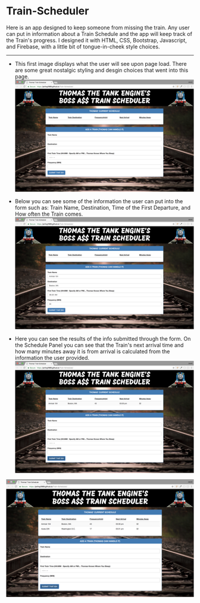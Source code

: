 # Train-Scheduler
Here is an app designed to keep someone from missing the train. Any user can put in information about a Train Schedule and the app will keep track of the Train's progress. I designed it with HTML, CSS, Bootstrap, Javascript, and Firebase, with a little bit of tongue-in-cheek style choices.

---

- This first image displays what the user will see upon page load. There are some great nostalgic styling and desgin choices that went into this page.
![INTRO](assets/images/read_me/intro.png)

- Below you can see some of the information the user can put into the form such as: Train Name, Destination, Time of the First Departure, and How often the Train comes.
![BOSTON FORM](assets/images/read_me/boston-form.png)

- Here you can see the results of the info submitted through the form. On the Schedule Panel you can see that the Train's next arrival time and how many minutes away it is from arrival is calculated from the information the user provided.
![BOSTON RESULTS](assets/images/read_me/boston-results.png)

![DC RESULTS](assets/images/read_me/dc-results.png)
